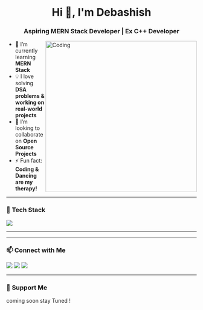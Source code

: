 <!-- # Hi there 👋, I'm Debashish!

## 🚀 About Me
- 🔭 I’m currently learning **MERN Stack**
- 💬 Ask me about **C, C++, JavaScript**
- ⚡ Fun fact: I love dancing 💃 and coding 👩‍💻

## 🌐 Connect with Me
[![LinkedIn](https://img.shields.io/badge/LinkedIn-Connect-blue?style=flat&logo=linkedin)](https://www.linkedin.com/in/debashishpatel)
[![GitHub](https://img.shields.io/badge/GitHub-Follow-black?style=flat&logo=github)](https://github.com/debashishpatel) -->

<h1 align="center">Hi 👋, I'm Debashish</h1>
<h3 align="center">Aspiring MERN Stack Developer | Ex C++ Developer</h3>

<img align="right" alt="Coding" width="400" src="https://media.giphy.com/media/qgQUggAC3Pfv687qPC/giphy.gif">

- 🌱 I’m currently learning **MERN Stack**
- 💡 I love solving **DSA problems & working on real-world projects**
- 👯 I’m looking to collaborate on **Open Source Projects**
- ⚡ Fun fact: **Coding & Dancing are my therapy!**

---

### 🚀 **Tech Stack**
<p align="left">
  <img src="https://skillicons.dev/icons?i=html,css,js,react,nodejs,express,mongodb,c,cpp,git,github,vscode" />
</p>

---
<!-- 
### 📊 **GitHub Stats**
<p align="center">
  <img src="https://github-readme-stats.vercel.app/api?username=your-username&show_icons=true&theme=radical" alt="GitHub Stats" />
  <img src="https://github-readme-streak-stats.herokuapp.com/?user=your-username&theme=radical" alt="GitHub Streak" />
</p>

---

### 🏆 **GitHub Trophies**
<p align="center">
  <img src="https://github-profile-trophy.vercel.app/?username=your-username&theme=radical&row=1&column=6" />
</p> -->

---

### 📫 **Connect with Me**
<p align="left">
  <a href="https://www.linkedin.com/in/debashishpatel/" target="_blank"><img src="https://img.shields.io/badge/LinkedIn-Connect-blue?style=for-the-badge&logo=linkedin" /></a>
  <a href="debashishpatel72@gmail.com"><img src="https://img.shields.io/badge/Gmail-Email-red?style=for-the-badge&logo=gmail" /></a>
  <a href="https://twitter.com/debashishpatel"><img src="https://img.shields.io/badge/Twitter-Follow-blue?style=for-the-badge&logo=twitter" /></a>
</p>

---

### 💖 **Support Me**
<p>
  <!-- <a href="https://www.buymeacoffee.com/yourusername"><img src="https://img.shields.io/badge/Buy%20Me%20A%20Coffee-Support-orange?style=for-the-badge&logo=buymeacoffee" /></a> -->
  coming soon stay Tuned !
</p>
